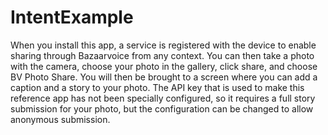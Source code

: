 IntentExample
====================

When you install this app, a service is registered with the device to enable sharing through Bazaarvoice from any context. You can then take a photo with the camera, choose your photo in the gallery, click share, and choose BV Photo Share. You will then be brought to a screen where you can add a caption and a story to your photo. The API key that is used to make this reference app has not been specially configured, so it requires a full story submission for your photo, but the configuration can be changed to allow anonymous submission.
